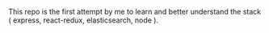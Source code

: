 This repo is the first attempt by me to learn and better understand the stack ( express, react-redux, elasticsearch, node ).
